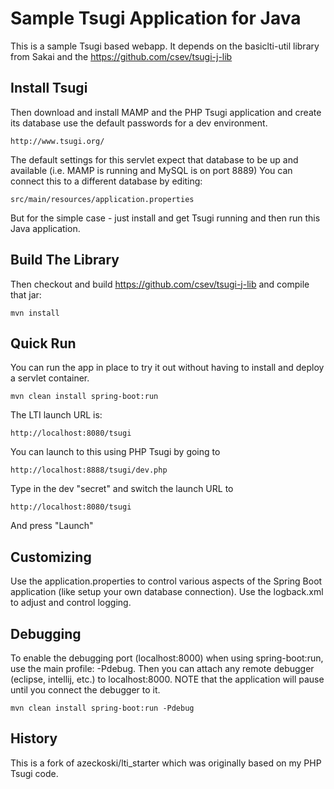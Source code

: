 Sample Tsugi Application for Java
=================================

This is a sample Tsugi based webapp.  It depends on the basiclti-util library from Sakai and the https://github.com/csev/tsugi-j-lib

Install Tsugi
-------------

Then download and install MAMP and  the PHP Tsugi application and create its database use the 
default passwords for a dev environment.

    http://www.tsugi.org/

The default settings for this servlet expect that database to be up and
available (i.e. MAMP is running and MySQL is on port 8889)  You can connect this
to a different database by editing:

    src/main/resources/application.properties

But for the simple case - just install and get Tsugi running and then run 
this Java application.

Build The Library
-----------------

Then checkout and build https://github.com/csev/tsugi-j-lib and compile that jar:

    mvn install
    
Quick Run
---------
You can run the app in place to try it out without having to install and deploy a servlet container.

    mvn clean install spring-boot:run

The LTI launch URL is:

    http://localhost:8080/tsugi

You can launch to this using PHP Tsugi by going to 

    http://localhost:8888/tsugi/dev.php

Type in the dev "secret" and switch the launch URL to 

    http://localhost:8080/tsugi
    
And press "Launch"

Customizing
-----------
Use the application.properties to control various aspects of the Spring Boot application (like setup your own database connection).
Use the logback.xml to adjust and control logging.

Debugging
---------
To enable the debugging port (localhost:8000) when using spring-boot:run, use the main profile: -Pdebug. Then you can attach any remote debugger (eclipse, intellij, etc.) to localhost:8000. NOTE that the application will pause until you connect the debugger to it.

    mvn clean install spring-boot:run -Pdebug
    
History
-------

This is a fork of azeckoski/lti\_starter which was originally based on my PHP Tsugi code.



